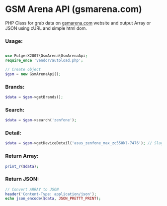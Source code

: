 # GSM Arena API (gsmarena.com)
PHP Class for grab data on [gsmarena.com](https://gsmarena.com/) website and output Array or JSON using cURL and simple html dom.

### Usage:
 
```php

use FulgerX2007\GsmArena\GsmArenaApi;
require_once 'vendor/autoload.php';

// Create object
$gsm = new GsmArenaApi();
```
### Brands:

```php
$data = $gsm->getBrands();
```

### Search:
```php
$data = $gsm->search('zenfone');
```

### Detail:
```php
$data = $gsm->getDeviceDetail('asus_zenfone_max_zc550kl-7476'); // Slug
```

### Return Array:
```php
print_r($data);
```

### Return JSON:
```php
// Convert ARRAY to JSON
header('Content-Type: application/json');
echo json_encode($data, JSON_PRETTY_PRINT);
```
